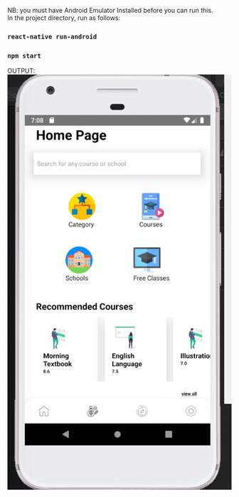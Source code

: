 NB: you must have Android Emulator Installed before you can run this.<br/>
In the project directory, run as follows:

### `react-native run-android` <br/>

### `npm start` <br/>

OUTPUT: <br/>
![alt text](https://github.com/Afrilearn-Assessment/Afrilearn_app/blob/main/output.png?raw=true)
